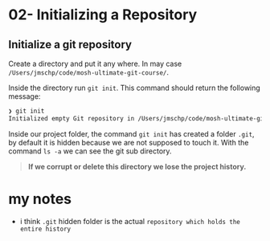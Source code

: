 # 02- Initializing a Repository

## Initialize a git repository

Create a directory and put it any where. In may case `/Users/jmschp/code/mosh-ultimate-git-course/`.

Inside the directory run `git init`. This command should return the following message:

```zsh
❯ git init
Initialized empty Git repository in /Users/jmschp/code/mosh-ultimate-git-course/.git/
```

Inside our project folder, the command `git init` has created a folder `.git`, by default it is hidden because we are not supposed to touch it. With the command `ls -a` we can see the git sub directory.

> **If we corrupt or delete this directory we lose the project history.**

# my notes

- i think `.git` hidden folder is the actual `repository which holds the entire history` 